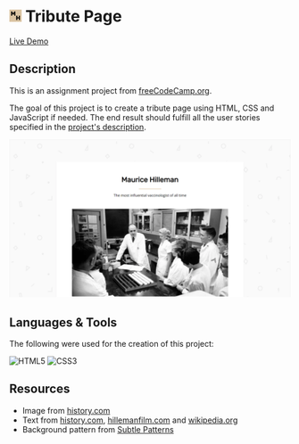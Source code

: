 # <img src="assets/favicon.png" width="22"/> Tribute Page

[Live Demo](https://thecolordude.github.io/tribute-page/)

## Description

This is an assignment project from [freeCodeCamp.org](https://www.freecodecamp.org/).

The goal of this project is to create a tribute page using HTML, CSS and JavaScript if needed.
The end result should fulfill all the user stories specified in the [project's description](https://www.freecodecamp.org/learn/responsive-web-design/responsive-web-design-projects/build-a-tribute-page).

<img src="assets/preview.png" />


## Languages & Tools

The following were used for the creation of this project:

<p>
<img src="https://cdn.jsdelivr.net/gh/devicons/devicon/icons/html5/html5-original.svg" width="60" title="HTML5" />
<img src="https://cdn.jsdelivr.net/gh/devicons/devicon/icons/css3/css3-original.svg" width="60" title="CSS3" />
</p>

## Resources

* Image from [history.com](https://www.history.com/news/1957-flu-pandemic-vaccine-hilleman)
* Text from [history.com](https://www.history.com/news/1957-flu-pandemic-vaccine-hilleman), [hillemanfilm.com](https://hillemanfilm.com/) and [wikipedia.org](https://en.wikipedia.org/wiki/Maurice_Hilleman)
* Background pattern from [Subtle Patterns](https://www.toptal.com/designers/subtlepatterns/)
